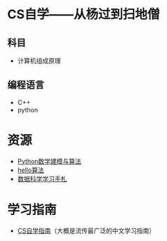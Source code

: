 # CS自学——从杨过到扫地僧
## 科目
- 计算机组成原理
## 编程语言
- C++
- python
# 资源
- [Python数学建模与算法](https://github.com/hacheyz/PMMAA)
- [hello算法](https://www.hello-algo.com/)
- [数据科学学习手札](https://github.com/CNFeffery/DataScienceStudyNotes?tab=readme-ov-file)

# 学习指南
- [CS自学指南]()（大概是流传最广泛的中文学习指南）